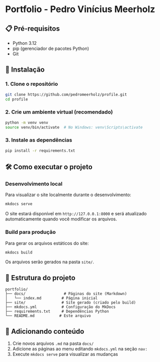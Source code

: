 # Portfolio - Pedro Vinícius Meerholz

## 📋 Pré-requisitos

- Python 3.12
- pip (gerenciador de pacotes Python)
- Git

## 🚀 Instalação

### 1. Clone o repositório
```bash
git clone https://github.com/pedromeerholz/profile.git
cd profile
```

### 2. Crie um ambiente virtual (recomendado)
```bash
python -m venv venv
source venv/bin/activate  # No Windows: venv\Scripts\activate
```

### 3. Instale as dependências
```bash
pip install -r requirements.txt
```

## 🛠️ Como executar o projeto

### Desenvolvimento local
Para visualizar o site localmente durante o desenvolvimento:
```bash
mkdocs serve
```
O site estará disponível em `http://127.0.0.1:8000` e será atualizado automaticamente quando você modificar os arquivos.

### Build para produção
Para gerar os arquivos estáticos do site:
```bash
mkdocs build
```
Os arquivos serão gerados na pasta `site/`.

## 📁 Estrutura do projeto

```
portfolio/
├── docs/                 # Páginas do site (Markdown)
│   └── index.md         # Página inicial
├── site/                # Site gerado (criado pelo build)
├── mkdocs.yml           # Configuração do MkDocs
├── requirements.txt     # Dependências Python
└── README.md           # Este arquivo
```

## 📝 Adicionando conteúdo

1. Crie novos arquivos `.md` na pasta `docs/`
2. Adicione as páginas ao menu editando `mkdocs.yml` na seção `nav:`
3. Execute `mkdocs serve` para visualizar as mudanças